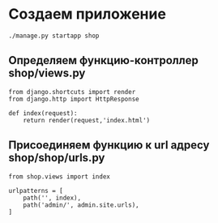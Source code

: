 # Создаем приложение 

    ./manage.py startapp shop

## Определяем функцию-контроллер shop/views.py

    from django.shortcuts import render
    from django.http import HttpResponse

    def index(request):
        return render(request,'index.html')

## Присоединяем функцию к url адресу shop/shop/urls.py


    from shop.views import index

    urlpatterns = [
        path('', index),
        path('admin/', admin.site.urls),
    ]